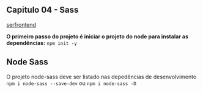 ## Capitulo 04 - Sass
[serfrontend](https://youtu.be/V95cpQ0cgII)

**O primeiro passo do projeto é iniciar o projeto do node para instalar as dependências:**
`npm init -y`

## Node Sass

O projeto node-sass deve ser listado nas depedências de desenvolvimento
`npm i node-sass --save-dev`
ou
`npm i node-sass -D`

